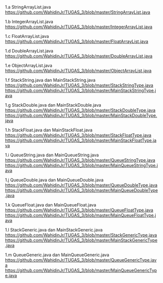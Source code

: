 1.a StringArrayList.java
https://github.com/WahidinJr/TUGAS_3/blob/master/StringArrayList.java

1.b IntegerArrayList.java
https://github.com/WahidinJr/TUGAS_3/blob/master/IntegerArrayList.java

1.c FloatArrayList.java
https://github.com/WahidinJr/TUGAS_3/blob/master/FloatArrayList.java

1.d DoubleArrayList.java
https://github.com/WahidinJr/TUGAS_3/blob/master/DoubleArrayList.java

1.e ObjectArrayList.java
https://github.com/WahidinJr/TUGAS_3/blob/master/ObjectArrayList.java

1.f StackString.java dan MainStackString.java
https://github.com/WahidinJr/TUGAS_3/blob/master/StackStringType.java
https://github.com/WahidinJr/TUGAS_3/blob/master/MainStackStringType.java

1.g StackDouble.java dan MainStackDouble.java
https://github.com/WahidinJr/TUGAS_3/blob/master/StackDoubleType.java
https://github.com/WahidinJr/TUGAS_3/blob/master/MainStackDoubleType.java

1.h StackFloat.java dan MainStackFloat.java
https://github.com/WahidinJr/TUGAS_3/blob/master/StackFloatType.java
https://github.com/WahidinJr/TUGAS_3/blob/master/MainStackFloatType.java

1.i QueueString.java dan MainQueueString.java
https://github.com/WahidinJr/TUGAS_3/blob/master/QueueStringType.java
https://github.com/WahidinJr/TUGAS_3/blob/master/MainQueueStringType.java

1.j QueueDouble.java dan MainQueueDouble.java
https://github.com/WahidinJr/TUGAS_3/blob/master/QueueDoubleType.java
https://github.com/WahidinJr/TUGAS_3/blob/master/MainQueueDoubleType.java

1.k QueueFloat.java dan MainQueueFloat.java
https://github.com/WahidinJr/TUGAS_3/blob/master/QueueFloatType.java
https://github.com/WahidinJr/TUGAS_3/blob/master/MainQueueFloatType.java

1.l StackGeneric.java dan MainStackGeneric.java
https://github.com/WahidinJr/TUGAS_3/blob/master/StackGenericType.java
https://github.com/WahidinJr/TUGAS_3/blob/master/MainStackGenericType.java

1.m QueueGeneric.java dan MainQueueGeneric.java
https://github.com/WahidinJr/TUGAS_3/blob/master/QueueGenericType.java
https://github.com/WahidinJr/TUGAS_3/blob/master/MainQueueGenericType.java
